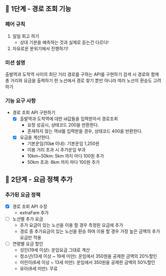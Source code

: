 ## 🚀 1단계 - 경로 조회 기능

### 페어 규칙

1. 일일 회고 하기
    + 상대 기분을 예측하는 것과 실제로 듣는건 다르다!
2. 자유로운 분위기에서 진행하기!

### 미션 설명

출발역과 도착역 사이의 최단 거리 경로를 구하는 API를 구현하기 검색 시 경로와 함께 총 거리와 요금을 출력하기 한 노선에서 경로 찾기 뿐만 아니라 여러 노선의 환승도 고려하기

### 기능 요구 사항

+ 경로 조회 API 구현하기
    + [x] 출발역과 도착역에 대한 id값들을 입력받아서 경로조회
        + 요청 성공시, 상태코드 200을 반환한다.
        + 존재하지 않는 역id를 입력받을 경우, 상태코드 400을 반환한다.
    + [x] 요금을 계산한다.
        + 기본운임(10㎞ 이내): 기본운임 1,250원
        + 이용 거리 초과 시 추가운임 부과
        + 10km~50km: 5km 까지 마다 100원 추가
        + 50km 초과: 8km 까지 마다 100원 추가

## 🚀 2단계 - 요금 정책 추가

### 추가된 요금 정책

+ [x] 경로 조회 API 수정
    + extraFare 추가
+ [ ] 노선별 추가 요금
    + 추가 요금이 있는 노선을 이용 할 경우 측정된 요금에 추가
    + 경로 중 추가요금이 있는 노선을 환승 하여 이용 할 경우 가장 높은 금액의 추가 요금만 적용
+ [ ] 연령별 요금 할인
    + 성인(19세 이상): 운임요금 그대로 계산
    + 청소년(13세 이상 ~ 19세 미만): 운임에서 350원을 공제한 금액의 20%할인
    + 어린이(6세 이상 ~ 13세 미만): 운임에서 350원을 공제한 금액의 50%할인
    + 유아(6세 미만): 무료
 

